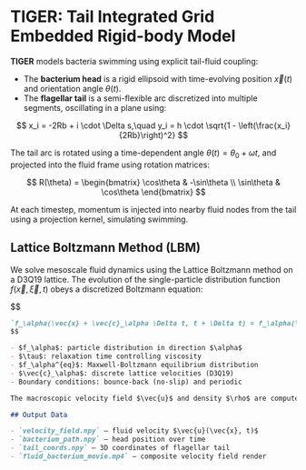 # TIGER: Tail Integrated Grid Embedded Rigid-body Model

**TIGER** models bacteria swimming using explicit tail-fluid coupling:

- The **bacterium head** is a rigid ellipsoid with time-evolving position $\vec{x}(t)$ and orientation angle $\theta(t)$.
- The **flagellar tail** is a semi-flexible arc discretized into multiple segments, oscillating in a plane using:

$$
x_i = -2Rb + i \cdot \Delta s,\quad y_i = h \cdot \sqrt{1 - \left(\frac{x_i}{2Rb}\right)^2}
$$

The tail arc is rotated using a time-dependent angle $\theta(t) = \theta_0 + \omega t$, and projected into the fluid frame using rotation matrices:

$$
R(\theta) =
\begin{bmatrix}
\cos\theta & -\sin\theta \\
\sin\theta & \cos\theta
\end{bmatrix}
$$

At each timestep, momentum is injected into nearby fluid nodes from the tail using a projection kernel, simulating swimming.

## Lattice Boltzmann Method (LBM)

We solve mesoscale fluid dynamics using the Lattice Boltzmann method on a D3Q19 lattice. The evolution of the single-particle distribution function $f(\vec{x}, \vec{\xi}, t)$ obeys a discretized Boltzmann equation:


$$
```markdown
`f_\alpha(\vec{x} + \vec{c}_\alpha \Delta t, t + \Delta t) = f_\alpha(\vec{x}, t) - \frac{\Delta t}{\tau} \left[f_\alpha(\vec{x}, t) - f_\alpha^{eq}(\vec{x}, t)\right]`
$$

- $f_\alpha$: particle distribution in direction $\alpha$
- $\tau$: relaxation time controlling viscosity
- $f_\alpha^{eq}$: Maxwell-Boltzmann equilibrium distribution
- $\vec{c}_\alpha$: discrete lattice velocities (D3Q19)
- Boundary conditions: bounce-back (no-slip) and periodic

The macroscopic velocity field $\vec{u}$ and density $\rho$ are computed from the zeroth and first moments of $f$.

## Output Data

- `velocity_field.npy` — fluid velocity $\vec{u}(\vec{x}, t)$
- `bacterium_path.npy` — head position over time
- `tail_coords.npy` — 3D coordinates of flagellar tail
- `fluid_bacterium_movie.mp4` — composite velocity field render
